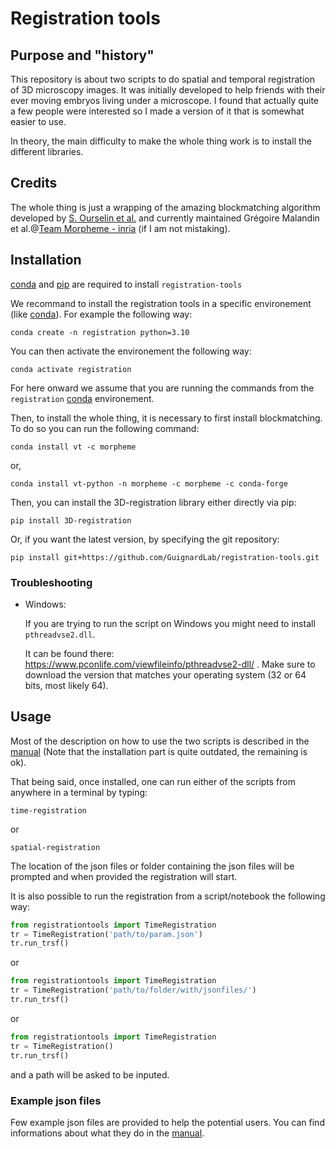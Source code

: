 # Registration tools

## Purpose and "history"
This repository is about two scripts to do spatial and temporal registration of 3D microscopy images.
It was initially developed to help friends with their ever moving embryos living under a microscope.
I found that actually quite a few people were interested so I made a  version of it that is somewhat easier to use.

In theory, the main difficulty to make the whole thing work is to install the different libraries.

## Credits
The whole thing is just a wrapping of the amazing blockmatching algorithm developed by [S. Ourselin et al.] and currently maintained Grégoire Malandin et al.@[Team Morpheme - inria] (if I am not mistaking).

## Installation

[conda] and [pip] are required to install `registration-tools`

We recommand to install the registration tools in a specific environement (like [conda]). For example the following way:

    conda create -n registration python=3.10
You can then activate the environement the following way:

    conda activate registration

For here onward we assume that you are running the commands from the `registration` [conda] environement.

Then, to install the whole thing, it is necessary to first install blockmatching. To do so you can run the following command:
    
    conda install vt -c morpheme

or,

    conda install vt-python -n morpheme -c morpheme -c conda-forge


Then, you can install the 3D-registration library either directly via pip:

    pip install 3D-registration

Or, if you want the latest version, by specifying the git repository:

    pip install git+https://github.com/GuignardLab/registration-tools.git

### Troubleshooting
- Windows:

    If you are trying to run the script on Windows you might need to install `pthreadvse2.dll`. 

    It can be found there: https://www.pconlife.com/viewfileinfo/pthreadvse2-dll/ . Make sure to download the version that matches your operating system (32 or 64 bits, most likely 64).

## Usage

Most of the description on how to use the two scripts is described in the [manual] (Note that the installation part is quite outdated, the remaining is ok).

That being said, once installed, one can run either of the scripts from anywhere in a terminal by typing:

    time-registration

or

    spatial-registration

The location of the json files or folder containing the json files will be prompted and when provided the registration will start.

It is also possible to run the registration from a script/notebook the following way:
```python
from registrationtools import TimeRegistration
tr = TimeRegistration('path/to/param.json')
tr.run_trsf()
```

or

```python
from registrationtools import TimeRegistration
tr = TimeRegistration('path/to/folder/with/jsonfiles/')
tr.run_trsf()
```

or

```python
from registrationtools import TimeRegistration
tr = TimeRegistration()
tr.run_trsf()
```

and a path will be asked to be inputed.

### Example json files

Few example json files are provided to help the potential users. You can find informations about what they do in the [manual].

[S. Ourselin et al.]: http://www-sop.inria.fr/asclepios/Publications/Gregoire.Malandain/ourselin-miccai-2000.pdf
[Team Morpheme - inria]: https://team.inria.fr/morpheme/
[conda]: https://conda.io/projects/conda/en/latest/user-guide/install/index.html
[pip]: https://pypi.org/project/pip/
[manual]: https://github.com/GuignardLab/registration-tools/blob/master/User-manual/usage/user-manual.pdf
